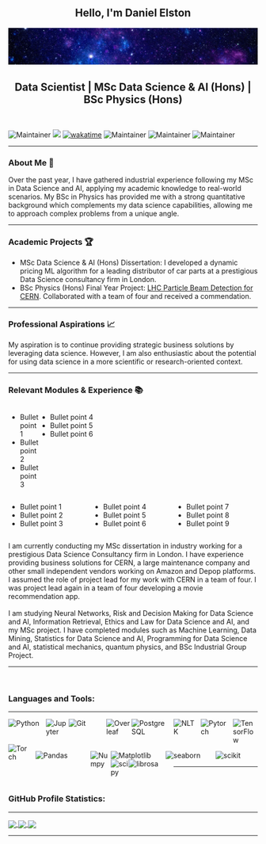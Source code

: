 <h2 align="center"> Hello, I'm Daniel Elston </h2>

![](https://github.com/Daniel-Elston/Daniel-Elston/blob/main/GitBanner3.png)

<h2 align="center"> Data Scientist | MSc Data Science & AI (Hons) | BSc Physics (Hons) </h2><br/>

![Maintainer](https://img.shields.io/badge/DS-AI-blue)
![](https://komarev.com/ghpvc/?username=Daniel-ELston)
[![wakatime](https://wakatime.com/badge/user/8a642323-faad-4646-b7ab-67d41a83949a.svg)](https://wakatime.com/@8a642323-faad-4646-b7ab-67d41a83949a)
![Maintainer](https://img.shields.io/badge/DoB-05.10.96-blue)
![Maintainer](https://img.shields.io/badge/os-windows-blue)
![Maintainer](https://img.shields.io/badge/Python-3.11.3-blue)

---

### About Me :briefcase:

Over the past year, I have gathered industrial experience following my MSc in Data Science and AI, applying my academic knowledge to real-world scenarios. My BSc in Physics has provided me with a strong quantitative background which complements my data science capabilities, allowing me to approach complex problems from a unique angle.

---

### Academic Projects :trophy:

- MSc Data Science & AI (Hons) Dissertation: I developed a dynamic pricing ML algorithm for a leading distributor of car parts at a prestigious Data Science consultancy firm in London.
- BSc Physics (Hons) Final Year Project: [LHC Particle Beam Detection for CERN][LHC Particle Beam Detection for CERN]. Collaborated with a team of four and received a commendation.

---

### Professional Aspirations :chart_with_upwards_trend:

My aspiration is to continue providing strategic business solutions by leveraging data science. However, I am also enthusiastic about the potential for using data science in a more scientific or research-oriented context.

---

### Relevant Modules & Experience :books:

<div style="display: flex;">
  <div style="flex: 1;">
    <ul>
      <li>Bullet point 1</li>
      <li>Bullet point 2</li>
      <li>Bullet point 3</li>
    </ul>
  </div>
  <div style="flex: 10;">
    <ul>
      <li>Bullet point 4</li>
      <li>Bullet point 5</li>
      <li>Bullet point 6</li>
    </ul>
  </div>
</div>

<div style="display: flex;">
  <div style="flex: 1;">
    <ul>
      <li>Bullet point 1</li>
      <li>Bullet point 2</li>
      <li>Bullet point 3</li>
    </ul>
  </div>
  <div style="flex: 1;">
    <ul>
      <li>Bullet point 4</li>
      <li>Bullet point 5</li>
      <li>Bullet point 6</li>
    </ul>
  </div>
  <div style="flex: 1;">
    <ul>
      <li>Bullet point 7</li>
      <li>Bullet point 8</li>
      <li>Bullet point 9</li>
    </ul>
  </div>
</div>






I am currently conducting my MSc dissertation in industry working for a prestigious Data Science Consultancy firm in London. I have experience providing business solutions for CERN, a large maintenance company and other small independent vendors working on Amazon and Depop platforms. I assumed the role of project lead for my work with CERN in a team of four. I was project lead again in a team of four developing a movie recommendation app.<br/><br/>I am studying Neural Networks, Risk and Decision Making for Data Science and AI, Information Retrieval, Ethics and Law for Data Science and AI, and my MSc project. I have completed modules such as Machine Learning, Data Mining, Statistics for Data Science and AI, Programming for Data Science and AI, statistical mechanics, quantum physics, and BSc Industrial Group Project.

---

<br/>
    
### Languages and Tools:

---

<img align="left" alt="Python" width="75px" src="https://icons.iconarchive.com/icons/papirus-team/papirus-apps/256/python-icon.png" style="padding-right:1px;"/>

<img align="left" alt="Jupyter" width="45px" src="https://upload.wikimedia.org/wikipedia/commons/thumb/3/38/Jupyter_logo.svg/883px-Jupyter_logo.svg.png" style="padding-right:1px;"/>

<img align="left" alt="Git" width="75px" src="https://icons.iconarchive.com/icons/papirus-team/papirus-apps/256/git-icon.png" style="padding-right:1px;"/>

<img align="left" alt="Overleaf" width="50px" src="https://images.ctfassets.net/nrgyaltdicpt/6qSXAo1CYEeBn5RkKLOR64/19c74bfb9a32772e353ff25c6f0070f5/ologo_square_colour_light_bg.png" style="padding-right:1px;"/>

<img align="left" alt="PostgreSQL" width="75px" src="https://icons.iconarchive.com/icons/arturo-wibawa/akar/256/postgresql-icon.png" style="padding-right:10px;" />

<img align="left" alt="NLTK" width="45px" src="https://miro.medium.com/max/592/1*5dQO7LHrsy3lIi2d0bgRLw.png" style="padding-right:10px;" />

<img align="left" alt="Pytorch" width="55px" src="https://pytorch.org/assets/images/pytorch-logo.png" style="padding-right:10px;"/>

  
<img align="left" alt="TensorFlow" width="45px" src="https://symbols-electrical.getvecta.com/stencil_97/43_tensorflow-icon.07309df606.svg" style="padding-right:5px;"/>

<img align="left" alt="Torch" width="45px" src="https://upload.wikimedia.org/wikipedia/en/f/f5/Torch_2014_logo.png" style="padding-right:10px;" /><br/>
<br/>
<br/>


<img align="left" alt="Pandas" width="110px" src="https://pandas.pydata.org/static/img/pandas_white.svg" style="padding-right:1px;"/>

<img align="left" alt="Numpy" width="40px" src="https://numpy.org/images/logo.svg" style="padding-right:1px;"/>

<img align="left" alt="Matplotlib" width="110px" src="https://matplotlib.org/_static/images/logo2.svg" style="padding-right:1px;"/>

<img align="left" alt="seaborn" width="100px" src="https://seaborn.pydata.org/_static/logo-wide-lightbg.svg" style="padding-right:1px;"/>

<img align="left" alt="scikit" width="80px" src="https://scikit-learn.org/stable/_static/scikit-learn-logo-small.png" style="padding-right:1px;"/>

<img align="left" alt="scipy" width="35px" src="https://docs.scipy.org/doc/scipy/_static/logo.svg" style="padding-right:1px;"/>

<img align="left" alt="librosa" width="90px" src="https://librosa.org/doc/latest/_static/librosa_logo_text.svg" style="padding-right:1px;" /><br/>

---

<br/>

### GitHub Profile Statistics:

---

<a href="https://github.com/Daniel-Elston/convoychat">
  <img align="center" src="https://github-readme-stats.vercel.app/api?username=Daniel-Elston&show_icons=true&theme=github_dark&hide=prs", height='76' />
</a>
<a href="https://wakatime.com/@Daniel_Elston">
  <img align="center" src="https://github-readme-stats.vercel.app/api/wakatime?username=Daniel_Elston&layuout=compact&theme=github_dark", height='76' />
</a>
<a href="https://github.com/Daniel-Elston/github-readme-stats">
  <img align="center" src="https://github-readme-stats.vercel.app/api/top-langs/?username=Daniel-Elston&layout=compact&theme=github_dark", height='76' />
</a>

---

</details>

[LHC Particle Beam Detection for CERN]: https://github.com/Daniel-Elston/LHC-Particle-Beam-Detection-for-CERN.git
[industrial group project with CERN]: https://github.com/Daniel-Elston/LHC-Particle-Beam-Detection-for-CERN.git
[final year project]: https://github.com/Daniel-Elston/LHC-Particle-Beam-Detection-for-CERN.git
[CERN]: https://github.com/Daniel-Elston/LHC-Particle-Beam-Detection-for-CERN.git
[movie recommendation application]: https://github.com/Daniel-Elston/Movie-Recommendation-Application
[movie recommendation application]: https://github.com/Daniel-Elston/Movie-Recommendation-Application
[credit card default prediction algorithm]: https://github.com/Daniel-Elston/Credit-Card-Default-Prediction-Algorithm
